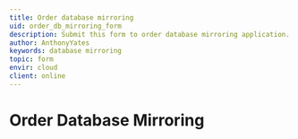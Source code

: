 ```yaml
---
title: Order database mirroring
uid: order_db_mirroring_form
description: Submit this form to order database mirroring application.
author: AnthonyYates
keywords: database mirroring
topic: form
envir: cloud
client: online
---
```


# Order Database Mirroring

<script src='https://online2.superoffice.com/Cust1990/CS/scripts/customer.fcgi?action=form&id=F-vnSyUAxe'></script>
